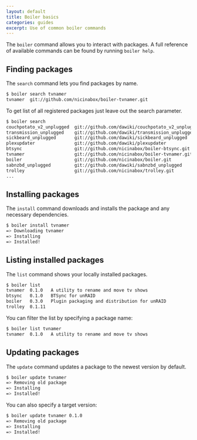 ```yaml
---
layout: default
title: Boiler basics
categories: guides
excerpt: Use of common boiler commands
---
```


The `boiler` command allows you to interact with packages. A full reference of available commands can be found by running `boiler help`.

## Finding packages

The `search` command lets you find packages by name.

```bash
$ boiler search tvnamer
tvnamer  git://github.com/nicinabox/boiler-tvnamer.git
```

To get list of all registered packages just leave out the search parameter.

```bash
$ boiler search
couchpotato_v2_unplugged  git://github.com/dawiki/couchpotato_v2_unplugged
transmission_unplugged    git://github.com/dawiki/transmission_unplugged
sickbeard_unplugged       git://github.com/dawiki/sickbeard_unplugged
plexupdater               git://github.com/dawiki/plexupdater
btsync                    git://github.com/nicinabox/boiler-btsync.git
tvnamer                   git://github.com/nicinabox/boiler-tvnamer.git
boiler                    git://github.com/nicinabox/boiler.git
sabnzbd_unplugged         git://github.com/dawiki/sabnzbd_unplugged
trolley                   git://github.com/nicinabox/trolley.git
...
```

## Installing packages

The `install` command downloads and installs the package and any necessary dependencies.

```bash
$ boiler install tvnamer
=> Downloading tvnamer
=> Installing
=> Installed!
```

## Listing installed packages

The `list` command shows your locally installed packages.

```bash
$ boiler list
tvnamer  0.1.0   A utility to rename and move tv shows
btsync   0.1.0   BTSync for unRAID
boiler   0.3.0   Plugin packaging and distribution for unRAID
trolley  0.1.11
```
You can filter the list by specifying a package name:

```bash
$ boiler list tvnamer
tvnamer  0.1.0   A utility to rename and move tv shows
```

## Updating packages

The `update` command updates a package to the newest version by default.

```bash
$ boiler update tvnamer
=> Removing old package
=> Installing
=> Installed!
```

You can also specify a target version:

```bash
$ boiler update tvnamer 0.1.0
=> Removing old package
=> Installing
=> Installed!
```
